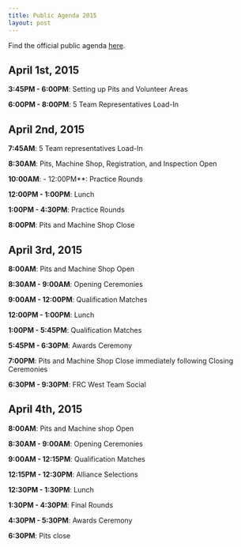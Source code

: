 ```yaml
---
title: Public Agenda 2015
layout: post
---
```


Find the official public agenda [here](http://www.usfirst.org/uploadedFiles/Robotics_Programs/FRC/Events/2015/2015_ABCA_Agenda.pdf).

## April 1st, 2015
**3:45PM - 6:00PM**: Setting up Pits and Volunteer Areas

**6:00PM - 8:00PM**: 5 Team Representatives Load-In

## April 2nd, 2015
**7:45AM**: 5 Team representatives Load-In

**8:30AM**: Pits, Machine Shop, Registration, and Inspection Open

**10:00AM**: - 12:00PM**: Practice Rounds

**12:00PM - 1:00PM**: Lunch

**1:00PM - 4:30PM**: Practice Rounds

**8:00PM**: Pits and Machine Shop Close

## April 3rd, 2015
**8:00AM**: Pits and Machine Shop Open

**8:30AM - 9:00AM**: Opening Ceremonies

**9:00AM - 12:00PM**: Qualification Matches

**12:00PM - 1:00PM**: Lunch

**1:00PM - 5:45PM**: Qualification Matches

**5:45PM - 6:30PM**: Awards Ceremony

**7:00PM**: Pits and Machine Shop Close immediately following Closing Ceremonies

**6:30PM - 9:30PM**: FRC West Team Social

## April 4th, 2015
**8:00AM**: Pits and Machine shop Open

**8:30AM - 9:00AM**: Opening Ceremonies

**9:00AM - 12:15PM**: Qualification Matches

**12:15PM - 12:30PM**: Alliance Selections

**12:30PM - 1:30PM**: Lunch

**1:30PM - 4:30PM**: Final Rounds

**4:30PM - 5:30PM**: Awards Ceremony

**6:30PM**: Pits close

